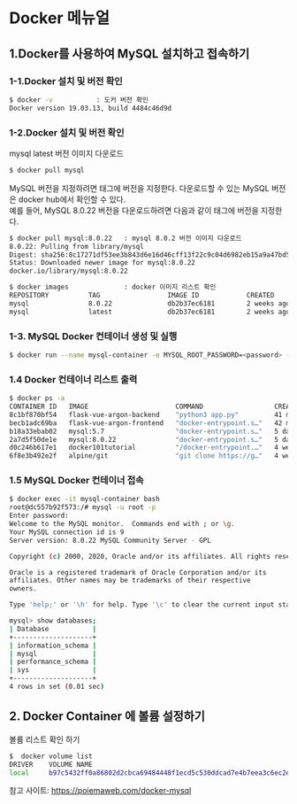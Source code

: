 # Docker 메뉴얼

## 1.Docker를 사용하여 MySQL 설치하고 접속하기

### 1-1.Docker 설치 및 버전 확인
```sh
$ docker -v           : 도커 버전 확인
Docker version 19.03.13, build 4484c46d9d
```

### 1-2.Docker 설치 및 버전 확인
mysql latest 버전 이미지 다운로드 
```sh
$ docker pull mysql  
```


MySQL 버전을 지정하려면 태그에 버전을 지정한다. 다운로드할 수 있는 MySQL 버전은 docker hub에서 확인할 수 있다.   
예를 들어, MySQL 8.0.22 버전을 다운로드하려면 다음과 같이 태그에 버전을 지정한다.
``` sh
$ docker pull mysql:8.0.22   : mysql 8.0.2 버전 이미지 다운로드 
8.0.22: Pulling from library/mysql
Digest: sha256:8c17271df53ee3b843d6e16d46cff13f22c9c04d6982eb15a9a47bd5c9ac7e2d
Status: Downloaded newer image for mysql:8.0.22
docker.io/library/mysql:8.0.22
```

``` sh
$ docker images              : docker 이미지 리스트 확인
REPOSITORY          TAG                 IMAGE ID            CREATED             SIZE
mysql               8.0.22              db2b37ec6181        2 weeks ago         545MB
mysql               latest              db2b37ec6181        2 weeks ago         545MB
```

### 1-3. MySQL Docker 컨테이너 생성 및 실행
``` sh
$ docker run --name mysql-container -e MYSQL_ROOT_PASSWORD=<password> -d -p 3306:3306 mysql:latest
```

### 1.4 Docker 컨테이너 리스트 출력
``` sh
$ docker ps -a
CONTAINER ID   IMAGE                      COMMAND                  CREATED          STATUS                      PORTS     NAMES
8c1bf870bf54   flask-vue-argon-backend    "python3 app.py"         41 minutes ago   Exited (0) 39 minutes ago             backend-docker
becb1adc69ba   flask-vue-argon-frontend   "docker-entrypoint.s…"   42 minutes ago   Exited (1) 40 minutes ago             frontend-docker
b18a33ebab02   mysql:5.7                  "docker-entrypoint.s…"   5 days ago       Exited (0) 39 minutes ago             my-back-mysql
2a7d5f50de1e   mysql:8.0.22               "docker-entrypoint.s…"   5 days ago       Exited (0) 5 days ago                 mysql-container-test
d0c246b617e1   docker101tutorial          "/docker-entrypoint.…"   4 weeks ago      Exited (0) 4 weeks ago                docker-tutorial
6f8e3b492e2f   alpine/git                 "git clone https://g…"   4 weeks ago      Exited (0) 4 weeks ago                repo
```

### 1.5 MySQL Docker 컨테이너 접속
``` sh
$ docker exec -it mysql-container bash
root@dc557b92f573:/# mysql -u root -p
Enter password:
Welcome to the MySQL monitor.  Commands end with ; or \g.
Your MySQL connection id is 9
Server version: 8.0.22 MySQL Community Server - GPL

Copyright (c) 2000, 2020, Oracle and/or its affiliates. All rights reserved.

Oracle is a registered trademark of Oracle Corporation and/or its
affiliates. Other names may be trademarks of their respective
owners.

Type 'help;' or '\h' for help. Type '\c' to clear the current input statement.

mysql> show databases;
| Database           |
+--------------------+
| information_schema |
| mysql              |
| performance_schema |
| sys                |
+--------------------+
4 rows in set (0.01 sec)
```

## 2. Docker Container 에 볼륨 설정하기

볼륨 리스트 확인 하기
```sh
$  docker volume list
DRIVER    VOLUME NAME
local     b97c5432ff0a86802d2cbca69484448f1ecd5c530ddcad7e4b7eea3c6ec2e8c5
```

참고 사이트: https://poiemaweb.com/docker-mysql
